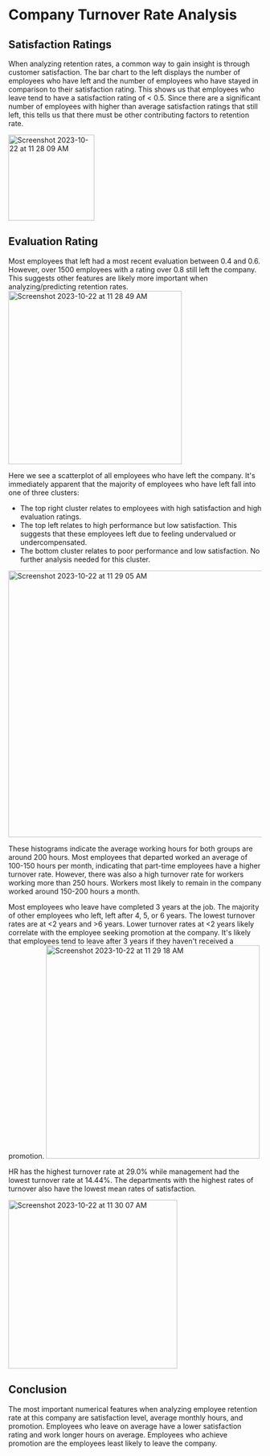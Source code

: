 # Company Turnover Rate Analysis

## Satisfaction Ratings

When analyzing retention rates, a common way to gain insight is through customer satisfaction. The bar chart to the left displays the number of employees who have left and the number of employees who have stayed in comparison to their satisfaction rating. This shows us that employees who leave tend to have a satisfaction rating of < 0.5. Since there are a significant number of employees with higher than average satisfaction ratings that still left, this tells us that there must be other contributing factors to retention rate.

<img width="171" alt="Screenshot 2023-10-22 at 11 28 09 AM" src="https://github.com/gianicoleb/TurnoverAnalysis/assets/98177363/f29a52ef-d45d-47c7-9099-f9f037eb6c7b">


## Evaluation Rating

Most employees that left had a most recent evaluation between 0.4 and 0.6. However, over 1500 employees with a rating over 0.8 still left the company. This suggests other features are likely more important when analyzing/predicting retention rates.
<img width="345" alt="Screenshot 2023-10-22 at 11 28 49 AM" src="https://github.com/gianicoleb/TurnoverAnalysis/assets/98177363/9b26cebf-344f-415a-975c-989e61f0bd1b">



Here we see a scatterplot of all employees who have left the company. It's immediately apparent that the majority of employees who have left fall into one of three clusters:
- The top right cluster relates to employees with high satisfaction and high evaluation ratings.
- The top left relates to high performance but low satisfaction. This suggests that these employees left due to feeling undervalued or undercompensated.
- The bottom cluster relates to poor performance and low satisfaction. No further analysis needed for this cluster.


<img width="531" alt="Screenshot 2023-10-22 at 11 29 05 AM" src="https://github.com/gianicoleb/TurnoverAnalysis/assets/98177363/4ca0cf61-42c7-4f27-9da2-91d95d8778eb">

These histograms indicate the average working hours for both groups are around 200 hours. Most employees that departed worked an average of 100-150 hours per month, indicating that part-time employees have a higher turnover rate. However, there was also a high turnover rate for workers working more than 250 hours. Workers most likely to remain in the company worked around 150-200 hours a month.


Most employees who leave have completed 3 years at the job. The majority of other employees who left, left after 4, 5, or 6 years. The lowest turnover rates are at <2 years and >6 years. Lower turnover rates at <2 years likely correlate with the employee seeking promotion at the company. It's likely that employees tend to leave after 3 years if they haven't received a promotion.
<img width="425" alt="Screenshot 2023-10-22 at 11 29 18 AM" src="https://github.com/gianicoleb/TurnoverAnalysis/assets/98177363/45d3256c-3c31-44e1-8d72-a0bc4ae3a4bc">


HR has the highest turnover rate at 29.0% while management had the lowest turnover rate at 14.44%. The departments with the highest rates of turnover also have the lowest mean rates of satisfaction.

<img width="336" alt="Screenshot 2023-10-22 at 11 30 07 AM" src="https://github.com/gianicoleb/TurnoverAnalysis/assets/98177363/8d665dab-e526-4f8b-9b58-3d964fd62565">


## Conclusion

The most important numerical features when analyzing employee retention rate at this company are satisfaction level, average monthly hours, and promotion. Employees who leave on average have a lower satisfaction rating and work longer hours on average. Employees who achieve promotion are the employees least likely to leave the company.
